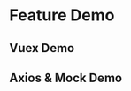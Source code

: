 # Feature Demo
## Vuex Demo
<template lang="pug">
  div
    p count：\{{vx_count}}
    p
      button(@click="vx_incrementCount(incrementPayload)") increment(\{{incrementPayload}})
      button(@click="vx_decrementCount(decrementPayload)") decrement(\{{decrementPayload}})
</template>

## Axios & Mock Demo
<template lang="pug">
  div
    p response：\{{response}}
    p
      button(@click="testHttpGet") get
      button(@click="testHttpPost") post
</template>

<script>
  import { mapGetters, mapActions } from 'vuex'
  import { moduleHttpPopupDevTool } from '@/http'

  export default {
    data () {
      return {
        incrementPayload: 1,
        decrementPayload: 2,
        response: null
      }
    },
    computed: {
      ...mapGetters('popupDevTool', {
        vx_count: 'getCount'
      })
    },
    destroyed () {
      this.vx_reset()
    },
    methods: {
      ...mapActions('popupDevTool', {
        vx_incrementCount: 'increment_count',
        vx_decrementCount: 'decrement_count',
        vx_reset: 'reset'
      }),
      async testHttpGet () {
        this.response = await moduleHttpPopupDevTool.testHttpGet('testHttpGetData')
          .then((res) => { return res })
          .catch((err) => { return err })
      },
      async testHttpPost () {
        this.response = await moduleHttpPopupDevTool.testHttpPost('testHttpPostData')
          .then((res) => { return res })
          .catch((err) => { return err })
      }
    }
  }
</script>

